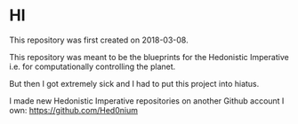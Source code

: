 # HI

This repository was first created on 2018-03-08.

This repository was meant to be the blueprints for the Hedonistic Imperative i.e. for computationally controlling the planet.

But then I got extremely sick and I had to put this project into hiatus.

I made new Hedonistic Imperative repositories on another Github account I own: https://github.com/Hed0nium
